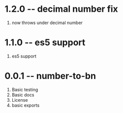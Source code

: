 # 1.2.0 -- decimal number fix

1. now throws under decimal number

# 1.1.0 -- es5 support

1. es5 support

# 0.0.1 -- number-to-bn

1. Basic testing
2. Basic docs
3. License
4. basic exports
